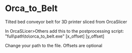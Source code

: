 # Orca_to_Belt
Tilted bed conveyor belt for 3D printer sliced from OrcaSlicer

In OrcaSLicer>Others add this to the postprocessing script:
"full\path\to\orca_to_belt.exe" [x_offset] [y_offset] 

Change your path to the file. Offsets are optional
